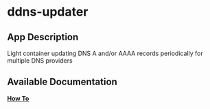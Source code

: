 # ddns-updater

## App Description

Light container updating DNS A and/or AAAA records periodically for multiple DNS providers

## Available Documentation

[**How To**](charts/stable/ddns-updater/How-To)

